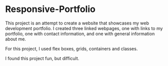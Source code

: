 # Responsive-Portfolio

This project is an attempt to create a website that showcases my web development portfolio.  I created three linked webpages, one with links to my portfolio, one with contact information, 
and one with general information about me.  

For this project, I used flex boxes, grids, containers and classes.  

I found this project fun, but difficult.  